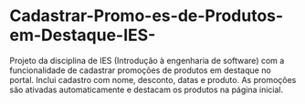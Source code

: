 # Cadastrar-Promo-es-de-Produtos-em-Destaque-IES-
Projeto da disciplina de IES (Introdução à engenharia de software) com a funcionalidade de cadastrar promoções de produtos em destaque no portal. Inclui cadastro com nome, desconto, datas e produto. As promoções são ativadas automaticamente e destacam os produtos na página inicial.
